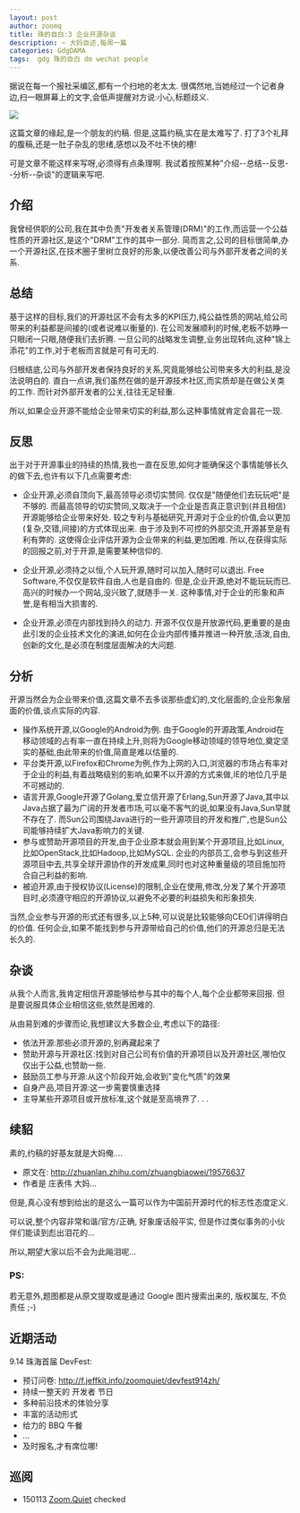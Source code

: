 ```yaml
---
layout: post
author: zoomq
title: 珠的自白:3 企业开源杂谈
description: ~ 大妈自述,每周一篇
categories: GdgDAMA
tags:  gdg 珠的自白 dm wechat people
---
```


据说在每一个报社采编区,都有一个扫地的老太太. 很偶然地,当她经过一个记者身边,扫一眼屏幕上的文字,会低声提醒对方说:小心,标题歧义. 


![](http://p1.zhimg.com/85/0f/850f331e623b4bb099051001481483f5_m.jpg)


这篇文章的缘起,是一个朋友的约稿. 但是,这篇约稿,实在是太难写了. 打了3个礼拜的腹稿,还是一肚子杂乱的思绪,感想以及不吐不快的槽!

可是文章不能这样来写呀,必须得有点条理啊. 我试着按照某种"介绍--总结--反思--分析--杂谈"的逻辑来写吧. 

##    介绍

我曾经供职的公司,我在其中负责"开发者关系管理(DRM)"的工作,而运营一个公益性质的开源社区,是这个"DRM"工作的其中一部分. 简而言之,公司的目标很简单,办一个开源社区,在技术圈子里树立良好的形象,以便改善公司与外部开发者之间的关系. 

<!--more-->

##    总结

基于这样的目标,我们的开源社区不会有太多的KPI压力,纯公益性质的网站,给公司带来的利益都是间接的(或者说难以衡量的). 在公司发展顺利的时候,老板不妨睁一只眼闭一只眼,随便我们去折腾. 一旦公司的战略发生调整,业务出现转向,这种"锦上添花"的工作,对于老板而言就是可有可无的. 

归根结底,公司与外部开发者保持良好的关系,究竟能够给公司带来多大的利益,是没法说明白的. 直白一点讲,我们虽然在做的是开源技术社区,而实质却是在做公关类的工作. 而针对外部开发者的公关,往往无足轻重. 

所以,如果企业开源不能给企业带来切实的利益,那么这种事情就肯定会昙花一现. 

##    反思

出于对于开源事业的持续的热情,我也一直在反思,如何才能确保这个事情能够长久的做下去,也许有以下几点需要考虑:

+ 企业开源,必须自顶向下,最高领导必须切实赞同. 仅仅是"随便他们去玩玩吧"是不够的. 而最高领导的切实赞同,又取决于一个企业是否真正意识到(并且相信)开源能够给企业带来好处. 较之专利与基础研究,开源对于企业的价值,会以更加(复杂,交错,间接)的方式体现出来. 由于涉及到不可控的外部交流,开源甚至是有利有弊的. 这使得企业评估开源为企业带来的利益,更加困难. 所以,在获得实际的回报之前,对于开源,是需要某种信仰的. 

+ 企业开源,必须持之以恒,个人玩开源,随时可以加入,随时可以退出. Free Software,不仅仅是软件自由,人也是自由的. 但是,企业开源,绝对不能玩玩而已. 高兴的时候办一个网站,没兴致了,就随手一关. 这种事情,对于企业的形象和声誉,是有相当大损害的. 

+ 企业开源,必须在内部找到持久的动力. 开源不仅仅是开放源代码,更重要的是由此引发的企业技术文化的演进,如何在企业内部传播并推进一种开放,活泼,自由,创新的文化,是必须在制度层面解决的大问题. 


##    分析

开源当然会为企业带来价值,这篇文章不去多谈那些虚幻的,文化层面的,企业形象层面的价值,谈点实际的内容. 

+ 操作系统开源,以Google的Android为例. 由于Google的开源政策,Android在移动领域的占有率一直在持续上升,则将为Google移动领域的领导地位,奠定坚实的基础,由此带来的价值,简直是难以估量的. 
+ 平台类开源,以Firefox和Chrome为例,作为上网的入口,浏览器的市场占有率对于企业的利益,有着战略级别的影响,如果不以开源的方式来做,IE的地位几乎是不可撼动的. 
+ 语言开源,Google开源了Golang,爱立信开源了Erlang,Sun开源了Java,其中以Java占据了最为广阔的开发者市场,可以毫不客气的说,如果没有Java,Sun早就不存在了. 而Sun公司围绕Java进行的一些开源项目的开发和推广,也是Sun公司能够持续扩大Java影响力的关键. 
+ 参与或赞助开源项目的开发,由于企业原本就会用到某个开源项目,比如Linux,比如OpenStack,比如Hadoop,比如MySQL. 企业的内部员工,会参与到这些开源项目中去,共享全球开源协作的开发成果,同时也对这种重量级的项目施加符合自己利益的影响. 
+ 被迫开源,由于授权协议(License)的限制,企业在使用,修改,分发了某个开源项目时,必须遵守相应的开源协议,以避免不必要的利益损失和形象损失. 


当然,企业参与开源的形式还有很多,以上5种,可以说是比较能够向CEO们讲得明白的价值. 任何企业,如果不能找到参与开源带给自己的价值,他们的开源总归是无法长久的. 

##    杂谈

从我个人而言,我肯定相信开源能够给参与其中的每个人,每个企业都带来回报. 但是要说服具体企业相信这些,依然是困难的. 

从由易到难的步骤而论,我想建议大多数企业,考虑以下的路径:

+ 依法开源:那些必须开源的,别再藏起来了
+ 赞助开源与开源社区:找到对自己公司有价值的开源项目以及开源社区,哪怕仅仅出于公益,也赞助一些. 
+ 鼓励员工参与开源:从这个阶段开始,会收到"变化气质"的效果
+ 自身产品,项目开源:这一步需要慎重选择
+ 主导某些开源项目或开放标准,这个就是至高境界了. . . 


## 续貂

素的,约稿的好基友就是大妈俺....

- 原文在: http://zhuanlan.zhihu.com/zhuangbiaowei/19576637
- 作者是 庄表伟 大妈...

但是,真心没有想到给出的是这么一篇可以作为中国前开源时代的标志性态度定义.

可以说,整个内容非常和谐/官方/正确, 好象废话般平实, 但是作过类似事务的小伙伴们能读到彪出泪花的...

所以,期望大家以后不会为此飚泪呢...

### PS:

若无意外,题图都是从原文提取或是通过 Google 图片搜索出来的, 版权属左, 不负责任 ;-)


## 近期活动


9.14 珠海首届 DevFest:

- 预订问卷: http://f.jeffkit.info/zoomquiet/devfest914zh/     
- 持续一整天的 开发者 节日
- 多种前沿技术的体验分享
- 丰富的活动形式
- 给力的 BBQ 午餐
- ... 
- 及时报名,才有席位哪!



## 巡阅
- 150113 [Zoom.Quiet](http://zoomquiet.io/) checked



